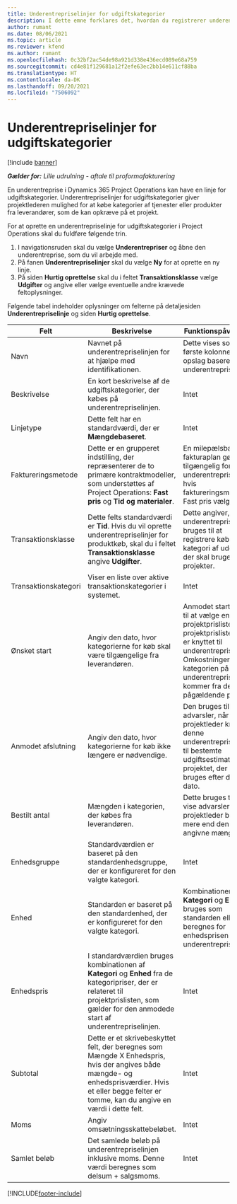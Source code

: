 ```yaml
---
title: Underentrepriselinjer for udgiftskategorier
description: I dette emne forklares det, hvordan du registrerer underentrepriselinjer for udgifter og bruger felterne til at registrere køb af tid fra leverandører.
author: rumant
ms.date: 08/06/2021
ms.topic: article
ms.reviewer: kfend
ms.author: rumant
ms.openlocfilehash: 0c32bf2ac54de98a921d338e436ecd089e68a759
ms.sourcegitcommit: cd4e81f129681a12f2efe63ec2bb14e611cf88ba
ms.translationtype: HT
ms.contentlocale: da-DK
ms.lasthandoff: 09/20/2021
ms.locfileid: "7506092"
---
```

#  <a name="subcontract-lines-for-expense-categories"></a>Underentrepriselinjer for udgiftskategorier

[!include [banner](../../includes/dataverse-preview.md)]

_**Gælder for:** Lille udrulning - aftale til proformafakturering_

En underentreprise i Dynamics 365 Project Operations kan have en linje for udgiftskategorier. Underentrepriselinjer for udgiftskategorier giver projektlederen mulighed for at købe kategorier af tjenester eller produkter fra leverandører, som de kan opkræve på et projekt.

For at oprette en underentrepriselinje for udgiftskategorier i Project Operations skal du fuldføre følgende trin.

1. I navigationsruden skal du vælge **Underentrepriser** og åbne den underentreprise, som du vil arbejde med.
2. På fanen **Underentrepriselinjer** skal du vælge **Ny** for at oprette en ny linje.
3. På siden **Hurtig oprettelse** skal du i feltet **Transaktionsklasse** vælge **Udgifter** og angive eller vælge eventuelle andre krævede feltoplysninger.

Følgende tabel indeholder oplysninger om felterne på detaljesiden **Underentrepriselinje** og siden **Hurtig oprettelse**.

| **Felt** | **Beskrivelse** | **Funktionspåvirkning** |
| --- | --- | --- |
| Navn | Navnet på underentrepriselinjen for at hjælpe med identifikationen. | Dette vises som den første kolonne i alle opslag baseret på underentrepriselinjer. |
| Beskrivelse | En kort beskrivelse af de udgiftskategorier, der købes på underentrepriselinjen. | Intet |
|Linjetype | Dette felt har en standardværdi, der er **Mængdebaseret**. |Intet |
| Faktureringsmetode | Dette er en grupperet indstilling, der repræsenterer de to primære kontraktmodeller, som understøttes af Project Operations: **Fast pris** og **Tid og materialer**. | En milepælsbaseret fakturaplan gøres tilgængelig for underentrepriselinjer, hvis faktureringsmetoden Fast pris vælges. |
| Transaktionsklasse | Dette felts standardværdi er **Tid**. Hvis du vil oprette underentrepriselinjer for produktkøb, skal du i feltet **Transaktionsklasse** angive **Udgifter**.  | Dette angiver, at underentrepriselinjen bruges til at registrere køb af en kategori af udgifter, der skal bruges på projekter. |
| Transaktionskategori | Viser en liste over aktive transaktionskategorier i systemet. |Intet |
| Ønsket start | Angiv den dato, hvor kategorierne for køb skal være tilgængelige fra leverandøren. | Anmodet start bruges til at vælge en projektprisliste fra de projektprislister, der er knyttet til underentreprisen. Omkostningerne for kategorien på underentrepriselinjen kommer fra den pågældende prisliste. |
| Anmodet afslutning | Angiv den dato, hvor kategorierne for køb ikke længere er nødvendige. | Den bruges til at vise advarsler, når en projektleder knytter denne underentrepriselinje til bestemte udgiftsestimater for projektet, der skal bruges efter denne dato. |
| Bestilt antal | Mængden i kategorien, der købes fra leverandøren. | Dette bruges til at vise advarsler, når en projektleder bruger mere end den angivne mængde.|
| Enhedsgruppe | Standardværdien er baseret på den standardenhedsgruppe, der er konfigureret for den valgte kategori. |Intet |
| Enhed | Standarden er baseret på den standardenhed, der er konfigureret for den valgte kategori.  | Kombinationen af **Kategori** og **Enhed** bruges som standarden eller beregnes for enhedsprisen for underentrepriselinjen.  |
| Enhedspris | I standardværdien bruges kombinationen af **Kategori** og **Enhed** fra de kategoripriser, der er relateret til projektprislisten, som gælder for den anmodede start af underentrepriselinjen. |Intet |
| Subtotal | Dette er et skrivebeskyttet felt, der beregnes som Mængde X Enhedspris, hvis der angives både mængde- og enhedsprisværdier. Hvis et eller begge felter er tomme, kan du angive en værdi i dette felt. |Intet |
| Moms | Angiv omsætningsskattebeløbet. |Intet |
| Samlet beløb | Det samlede beløb på underentrepriselinjen inklusive moms. Denne værdi beregnes som delsum + salgsmoms. |Intet |


[!INCLUDE[footer-include](../../includes/footer-banner.md)]
